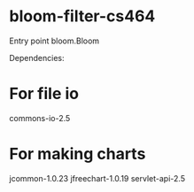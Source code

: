 # bloom-filter-cs464
Entry point bloom.Bloom

Dependencies:
# For file io
commons-io-2.5

# For making charts
jcommon-1.0.23
jfreechart-1.0.19
servlet-api-2.5
